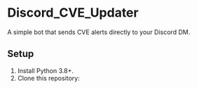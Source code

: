 # Discord_CVE_Updater

A simple bot that sends CVE alerts directly to your Discord DM.

## Setup

1. Install Python 3.8+.
2. Clone this repository:
